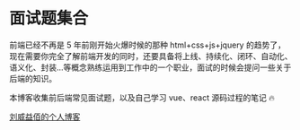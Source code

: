 # 面试题集合

前端已经不再是 5 年前刚开始火爆时候的那种 html+css+js+jquery 的趋势了，现在需要你完全了解前端开发的同时，还要具备将上线、持续化、闭环、自动化、语义化、封装...等概念熟练运用到工作中的一个职业，面试的时候会提问一些关于后端的知识。

本博客收集前后端常见面试题，以及自己学习 vue、react 源码过程的笔记 🔥

[刘威益佰的个人博客](https://blog.clearlywind.com)
